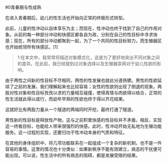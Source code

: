﻿#0青春期与性成熟

在进入青春期后，幼儿的性生活也开始向正常的终极形式转型。

此前，儿童的性冲动以自体享乐为主；而现在，性冲动也终于找到了自己的作用对象。从前的每一种部分冲动和快感区都各自为政，分别在自己的性目标中寻求快感；现在，所有的部分冲动都聚到一起，为了一个共同的性目标努力，而生殖器区也开始统领所有快感区。[1]
>1:在本文中，我常常将描述对象模式化，这是为了更好地突出不同对象之间的差异。在此前，我已经提到过对象选择以及生殖器崇拜对于幼儿性欲的影响。

由于两性之间新的性目标不尽相同，两性的性发展也就此分道扬镳。男性的性欲延续了之前的发展，我们理解起来也比较容易；女性的性欲则出现了倒退的现象。两股对性对象和性目标孜孜以求的力量相互碰撞，使得真情与肉欲得以结合，正常的性生活就此得以成行，而幼年早熟的性欲也终于得以开花结果。

这就好比有两股力量从一个隧道的两端同时开挖，最终打通了隧道。

男性新的性目标是释放性产物，这与之前积累快感的性目标并不矛盾，相反，实现这一终极目标，也能给人带来很强烈的快感。此时，性冲动开始无私地为生殖功能服务。这一过程的实现，还要归功于性冲动本身的气质和特征。

在其他的身体组织中，将几项功能联系在一起组成一个复杂的新机制，也不是一件容易的事情。这里的情况也十分类似：如果新秩序不能有效建立，病态的干扰便可能出现。可以说，性生活中的所有病态的阻碍，都是发展受限的结果。